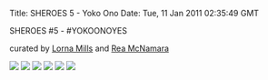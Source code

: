 Title: SHEROES 5 - Yoko Ono
Date: Tue, 11 Jan 2011 02:35:49 GMT

SHEROES #5 - #YOKOONOYES

curated by [Lorna Mills](http://www.digitalmediatree.com/sallymckay/LornaMillsImageDump/) and [Rea McNamara](http://www.reamcnamara.com/)

![](http://farm9.staticflickr.com/8020/7177065941_245b3213b2_o.gif)
![](http://farm9.staticflickr.com/8012/7362286182_8275b54a21_o.gif)
![](http://farm9.staticflickr.com/8168/7177062243_03e25cfacc_o.gif)
![](http://farm8.staticflickr.com/7223/7362286630_d2ef919383_o.gif)
![](http://farm8.staticflickr.com/7086/7362285052_1847cdc6f7_o.gif)
![](http://farm8.staticflickr.com/7231/7362289576_bc29ba58c3_o.gif)